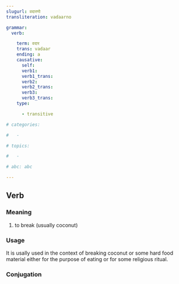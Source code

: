 ```yaml
---
slugurl: वदारणो
transliteration: vadaarno

grammar:
  verb:

    term: वदार
    trans: vadaar
    ending: a
    causative:
      self:
      verb1:
      verb1_trans:
      verb2:
      verb2_trans:
      verb3:
      verb3_trans:
    type:

      - transitive

# categories:

#   -

# topics:

#   -

# abc: abc   

---
```


## Verb

<!-- <fos :grammar="grammar" ></fos> -->

### Meaning

<word-meanings>

1. to break (usually coconut)  

</word-meanings>

### Usage

It is usally used in the context of breaking coconut or some hard food material either for the purpose of eating or for some religious ritual.

### Conjugation

<verb-conj :grammar="grammar" ></verb-conj>
